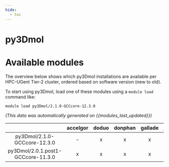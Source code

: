 ```yaml
---
hide:
  - toc
---
```


py3Dmol
=======

# Available modules


The overview below shows which py3Dmol installations are available per HPC-UGent Tier-2 cluster, ordered based on software version (new to old).

To start using py3Dmol, load one of these modules using a `module load` command like:

```shell
module load py3Dmol/2.1.0-GCCcore-12.3.0
```

*(This data was automatically generated on {{modules_last_updated}})*  

| |accelgor|doduo|donphan|gallade|joltik|shinx|skitty|
| :---: | :---: | :---: | :---: | :---: | :---: | :---: | :---: |
|py3Dmol/2.1.0-GCCcore-12.3.0|-|x|x|x|-|x|x|
|py3Dmol/2.0.1.post1-GCCcore-11.3.0|x|x|x|x|-|-|-|
